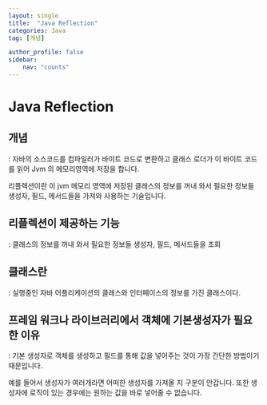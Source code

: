 ```yaml
---
layout: single
title:  "Java Reflection"
categories: Java
tag: [개념]

author_profile: false
sidebar:
    nav: "counts"
---
```


# Java Reflection

## 개념

: 자바의 소스코드를 컴파일러가 바이트 코드로 변환하고 클래스 로더가 이 바이트 코드를 읽어 Jvm 의 메모리영역에 저장을 합니다. 

리플렉션이란 이 jvm 메모리 영역에 저장된 클래스의 정보를 꺼내 와서 필요한 정보들 생성자, 필드, 메서드들을 가져와 사용하는 기술입니다.

## 리플렉션이 제공하는 기능

: 클래스의 정보를 꺼내 와서 필요한 정보들 생성자, 필드, 메서드들을 조회

## 클래스란

: 실행중인 자바 어플리케이션의 클래스와 인터페이스의 정보를 가진 클래스이다.

## 프레임 워크나 라이브러리에서 객체에 기본생성자가 필요한 이유

: 기본 생성자로 객체를 생성하고 필드를 통해 값을 넣어주는 것이 가장 간단한 방법이기 때문입니다.

예를 들어서 생성자가 여러개라면 어떠한 생성자를 가져올 지 구분이 안갑니다. 또한 생성자에 로직이 있는 경우에는 원하는 값을 바로 넣어줄 수 없습니다.

